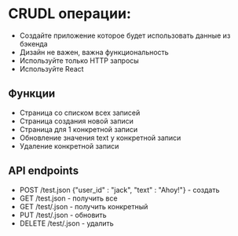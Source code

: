 # CRUDL операции:
- Создайте приложение которое будет использовать данные из бэкенда
- Дизайн не важен, важна функциональность
- Используйте только HTTP запросы
- Используйте React

## Функции
- Страница со списком всех записей
- Страница создания новой записи
- Страница для 1 конкретной записи
- Обновление значения text у конкретной записи
- Удаление конкретной записи

## API endpoints
- POST <url>/test.json {"user_id" : "jack", "text" : "Ahoy!"} - создать
- GET <url>/test.json - получить все
- GET <url>/test/<id>.json - получить конкретный
- PUT <url>/test/<id>.json - обновить
- DELETE <url>/test/<id>.json - удалить
